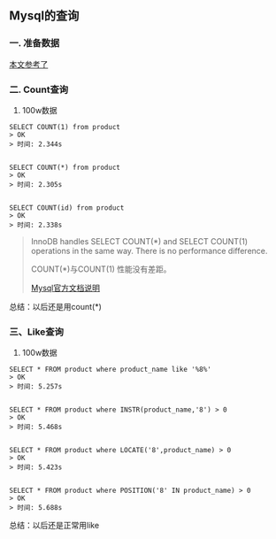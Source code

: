 ## Mysql的查询

### 一. 准备数据

[](1.测试MySQL的Like查询效率.sql)

[本文参考了](https://www.cnblogs.com/snowstorm/p/7904037.html)

### 二. Count查询
1. 100w数据
```mysql
SELECT COUNT(1) from product
> OK
> 时间: 2.344s


SELECT COUNT(*) from product
> OK
> 时间: 2.305s


SELECT COUNT(id) from product
> OK
> 时间: 2.338s
```
>
> InnoDB handles SELECT COUNT(*) and SELECT COUNT(1) operations in the same way. There is no performance difference.
>
> COUNT(*)与COUNT(1) 性能没有差距。
>
> [Mysql官方文档说明](https://dev.mysql.com/doc/refman/8.0/en/aggregate-functions.html)

总结：以后还是用count(*)

### 三、Like查询
1. 100w数据
```mysql
SELECT * FROM product where product_name like '%8%'
> OK
> 时间: 5.257s


SELECT * FROM product where INSTR(product_name,'8') > 0
> OK
> 时间: 5.468s


SELECT * FROM product where LOCATE('8',product_name) > 0
> OK
> 时间: 5.423s


SELECT * FROM product where POSITION('8' IN product_name) > 0
> OK
> 时间: 5.688s
```

总结：以后还是正常用like

